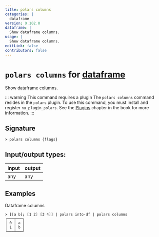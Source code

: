 ```yaml
---
title: polars columns
categories: |
  dataframe
version: 0.102.0
dataframe: |
  Show dataframe columns.
usage: |
  Show dataframe columns.
editLink: false
contributors: false
---
```

<!-- This file is automatically generated. Please edit the command in https://github.com/nushell/nushell instead. -->

# `polars columns` for [dataframe](/commands/categories/dataframe.md)

<div class='command-title'>Show dataframe columns.</div>

::: warning This command requires a plugin
The `polars columns` command resides in the `polars` plugin.
To use this command, you must install and register `nu_plugin_polars`.
See the [Plugins](/book/plugins.html) chapter in the book for more information.
:::


## Signature

```> polars columns {flags} ```


## Input/output types:

| input | output |
| ----- | ------ |
| any   | any    |

## Examples

Dataframe columns
```nu
> [[a b]; [1 2] [3 4]] | polars into-df | polars columns
╭───┬───╮
│ 0 │ a │
│ 1 │ b │
╰───┴───╯

```
